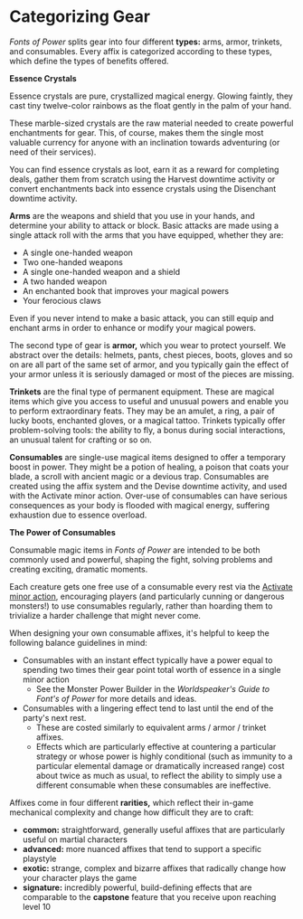 # Categorizing Gear

_Fonts of Power_ splits gear into four different **types:** arms, armor, trinkets, and consumables. Every affix is categorized according to these types, which define the types of benefits offered.

<div class="infobox">

**Essence Crystals**

Essence crystals are pure, crystallized magical energy. Glowing faintly, they cast tiny twelve-color rainbows as the float gently in the palm of your hand.

These marble-sized crystals are the raw material needed to create powerful enchantments for gear. This, of course, makes them the single most valuable currency for anyone with an inclination towards adventuring (or need of their services).

You can find essence crystals as loot, earn it as a reward for completing deals, gather them from scratch using the Harvest downtime activity or convert enchantments back into essence crystals using the Disenchant downtime activity.

</div>

**Arms** are the weapons and shield that you use in your hands, and determine your ability to attack or block. Basic attacks are made using a single attack roll with the arms that you have equipped, whether they are:

- A single one-handed weapon
- Two one-handed weapons
- A single one-handed weapon and a shield
- A two handed weapon
- An enchanted book that improves your magical powers
- Your ferocious claws

Even if you never intend to make a basic attack, you can still equip and enchant arms in order to enhance or modify your magical powers.

The second type of gear is **armor,** which you wear to protect yourself. We abstract over the details: helmets, pants, chest pieces, boots, gloves and so on are all part of the same set of armor, and you typically gain the effect of your armor unless it is seriously damaged or most of the pieces are missing.

**Trinkets** are the final type of permanent equipment. These are magical items which give you access to useful and unusual powers and enable you to perform extraordinary feats. They may be an amulet, a ring, a pair of lucky boots, enchanted gloves, or a magical tattoo. Trinkets typically offer problem-solving tools: the ability to fly, a bonus during social interactions, an unusual talent for crafting or so on.

**Consumables** are single-use magical items designed to offer a temporary boost in power. They might be a potion of healing, a poison that coats your blade, a scroll with ancient magic or a devious trap. Consumables are created using the affix system and the Devise downtime activity, and used with the Activate minor action. Over-use of consumables can have serious consequences as your body is flooded with magical energy, suffering exhaustion due to essence overload.

<div class="infobox">

**The Power of Consumables**

Consumable magic items in _Fonts of Power_ are intended to be both commonly used and powerful, shaping the fight, solving problems and creating exciting, dramatic moments.

Each creature gets one free use of a consumable every rest via the [Activate minor action](rules/combat/acting-in-combat/minor-actions?id=activate), encouraging players (and particularly cunning or dangerous monsters!) to use consumables regularly, rather than hoarding them to trivialize a harder challenge that might never come.

When designing your own consumable affixes, it's helpful to keep the following balance guidelines in mind:

- Consumables with an instant effect typically have a power equal to spending two times their gear point total worth of essence in a single minor action
  - See the Monster Power Builder in the _Worldspeaker's Guide to Font's of Power_ for more details and ideas.
- Consumables with a lingering effect tend to last until the end of the party's next rest.
  - These are costed similarly to equivalent arms / armor / trinket affixes.
  - Effects which are particularly effective at countering a particular strategy or whose power is highly conditional (such as immunity to a particular elemental damage or dramatically increased range) cost about twice as much as usual, to reflect the ability to simply use a different consumable when these consumables are ineffective.

</div>

Affixes come in four different **rarities,** which reflect their in-game mechanical complexity and change how difficult they are to craft:

- **common:** straightforward, generally useful affixes that are particularly useful on martial characters
- **advanced:** more nuanced affixes that tend to support a specific playstyle
- **exotic:** strange, complex and bizarre affixes that radically change how your character plays the game
- **signature:** incredibly powerful, build-defining effects that are comparable to the **capstone** feature that you receive upon reaching level 10

